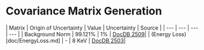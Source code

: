 # Covariance Matrix Generation 

| Matrix | Origin of Uncertainty | Value | Uncertainty | Source |
| --- | --- | --- | --- |
| Background Norm | 99.121% | 1% | [DocDB 2509](https://docdb.wlab.yale.edu/prospect/ShowDocument?docid=2509)|
| (Energy Loss)[doc/EnergyLoss.md] | - | 8 KeV | [DocDB 2503](https://docdb.wlab.yale.edu/prospect/ShowDocument?docid=2503)|
